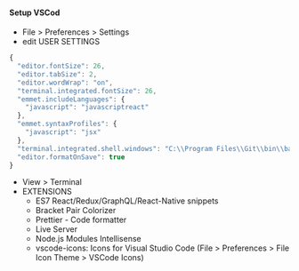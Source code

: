 #### Setup VSCod

* File > Preferences > Settings
* edit USER SETTINGS
```javascript
{
  "editor.fontSize": 26,
  "editor.tabSize": 2,
  "editor.wordWrap": "on",
  "terminal.integrated.fontSize": 26,
  "emmet.includeLanguages": {
    "javascript": "javascriptreact"
  },
  "emmet.syntaxProfiles": {
    "javascript": "jsx"
  },
  "terminal.integrated.shell.windows": "C:\\Program Files\\Git\\bin\\bash.exe",
  "editor.formatOnSave": true
}
```
* View > Terminal
* EXTENSIONS
  * ES7 React/Redux/GraphQL/React-Native snippets
  * Bracket Pair Colorizer
  * Prettier - Code formatter
  * Live Server
  * Node.js Modules Intellisense
  * vscode-icons: Icons for Visual Studio Code (File > Preferences > File Icon Theme > VSCode Icons)

